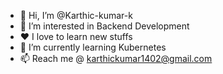 - 👋 Hi, I’m @Karthic-kumar-k
- 👀 I’m interested in Backend Development
- ❤️ I love to learn new stuffs   
- 🌱 I’m currently learning Kubernetes
- 📫 Reach me @ karthickumar1402@gmail.com

